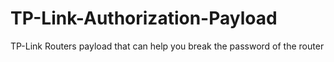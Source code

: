 # TP-Link-Authorization-Payload
TP-Link Routers payload that can help you break the password of the router
